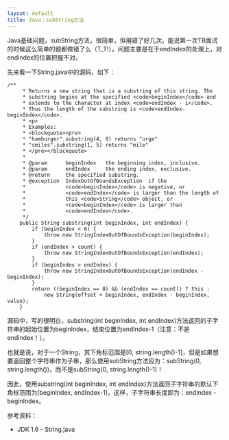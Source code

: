 ```yaml
---
layout: default
title: Java：subString方法
---
```

Java基础问题，subString方法，很简单，但用错了好几次，能说第一次TB面试的时候这么简单的题都做错了么（T_T!）。问题主要是在于endIndex的处理上，对endIndex的位置把握不对。

先来看一下String.java中的源码，如下：

	/**
	     * Returns a new string that is a substring of this string. The
	     * substring begins at the specified <code>beginIndex</code> and
	     * extends to the character at index <code>endIndex - 1</code>.
	     * Thus the length of the substring is <code>endIndex-beginIndex</code>.
	     * <p>
	     * Examples:
	     * <blockquote><pre>
	     * "hamburger".substring(4, 8) returns "urge"
	     * "smiles".substring(1, 5) returns "mile"
	     * </pre></blockquote>
	     *
	     * @param      beginIndex   the beginning index, inclusive.
	     * @param      endIndex     the ending index, exclusive.
	     * @return     the specified substring.
	     * @exception  IndexOutOfBoundsException  if the
	     *             <code>beginIndex</code> is negative, or
	     *             <code>endIndex</code> is larger than the length of
	     *             this <code>String</code> object, or
	     *             <code>beginIndex</code> is larger than
	     *             <code>endIndex</code>.
	     */
	    public String substring(int beginIndex, int endIndex) {
	        if (beginIndex < 0) {
	            throw new StringIndexOutOfBoundsException(beginIndex);
	        }
	        if (endIndex > count) {
	            throw new StringIndexOutOfBoundsException(endIndex);
	        }
	        if (beginIndex > endIndex) {
	            throw new StringIndexOutOfBoundsException(endIndex - beginIndex);
	        }
	        return ((beginIndex == 0) && (endIndex == count)) ? this :
	            new String(offset + beginIndex, endIndex - beginIndex, value);
	    }

源码中，写的很明白，substring(int beginIndex, int endIndex)方法返回的子字符串的起始位置为beginIndex，结束位置为endIndex-1（注意：不是endIndex！）。

也就是说，对于一个String，其下角标范围是\[0, string.length()-1\]，但是如果想要返回整个字符串作为子串，那么使用subString方法应为：subString(0, string.length())，而不是subString(0, string.length()-1)！

因此，使用substring(int beginIndex, int endIndex)方法返回子字符串的默认下角标范围为\[beginIndex, endIndex-1\]，这样，子字符串长度即为：endIndex - beginIndex。

参考资料：

*	JDK 1.6 - String.java